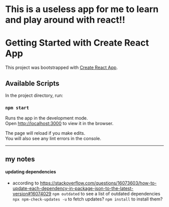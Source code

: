 # This is a useless app for me to learn and play around with react!!

# Getting Started with Create React App

This project was bootstrapped with [Create React App](https://github.com/facebook/create-react-app).

## Available Scripts

In the project directory, run:

### `npm start`

Runs the app in the development mode.\
Open [http://localhost:3000](http://localhost:3000) to view it in the browser.

The page will reload if you make edits.\
You will also see any lint errors in the console.



-----------------------------------------------------------------------------------------------------------------------------------------------
## my notes

#### updating dependencies
- according to https://stackoverflow.com/questions/16073603/how-to-update-each-dependency-in-package-json-to-the-latest-version#16074029
`npm outdated` to see a list of outdated dependencies
`npx npm-check-updates -u` to fetch updates?
`npm install` to install them?
